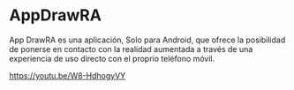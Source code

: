 # AppDrawRA

App DrawRA es una aplicación, Solo para Android, que ofrece la posibilidad de ponerse en contacto con la realidad aumentada a través de una experiencia de uso directo con el proprio teléfono móvil.

https://youtu.be/W8-HdhogyVY
